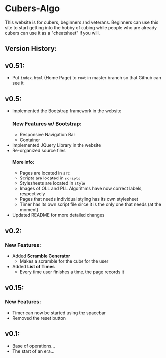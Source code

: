 # Cubers-Algo
This website is for cubers, beginners and veterans. Beginners can use this site to start getting into the hobby of cubing while people who are already cubers can use it as a "cheatsheet" if you will.

## Version History:

## v0.51:
- Put `index.html` (Home Page) to `root` in master branch so that Github can see it

## v0.5:
- Implemented the Bootstrap framework in the website
    ### New Features w/ Bootstrap:
    - Responsive Navigation Bar
    - Container
- Implemented JQuery Library in the website
- Re-organized source files
    #### More info:
    - Pages are located in `src`
    - Scripts are located in `scripts`
    - Stylesheets are located in `style`
    - Images of OLL and PLL Algorithms have now correct labels, respectively
    - Pages that needs individual styling has its own stylesheet
    - Timer has its own script file since it is the only one that needs (at the moment)
- Updated README for more detailed changes


## v0.2:
### New Features:
- Added **Scramble Generator**
    - Makes a scramble for the cube for the user
- Added **List of Times**
    - Every time user finishes a time, the page records it

## v0.15:
### New Features:
- Timer can now be started using the spacebar
- Removed the reset button

## v0.1:
- Base of operations...
- The start of an era...